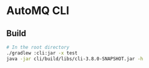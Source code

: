 # AutoMQ CLI

## Build

```bash
# In the root directory
./gradlew :cli:jar -x test
java -jar cli/build/libs/cli-3.8.0-SNAPSHOT.jar -h
```